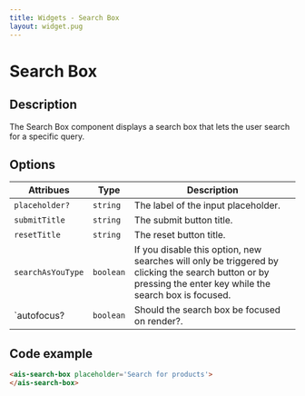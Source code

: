 ```yaml
---
title: Widgets - Search Box
layout: widget.pug
---
```


# Search Box

## Description

The Search Box component displays a search box that lets the user search for a specific query.

## Options

| Attribues         | Type      | Description
| -                 | -         | -
| `placeholder?`    | `string`  | The label of the input placeholder.
| `submitTitle`     | `string`  | The submit button title.
| `resetTitle`      | `string`  | The reset button title.
| `searchAsYouType` | `boolean` | If you disable this option, new searches will only be triggered by clicking the search button or by pressing the enter key while the search box is focused.
| `autofocus?       | `boolean` | Should the search box be focused on render?.

## Code example

```html
<ais-search-box placeholder='Search for products'>
</ais-search-box>
```
